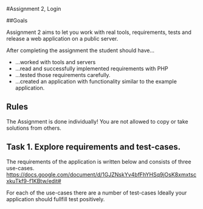 #Assignment 2, Login

##Goals

Assignment 2 aims to let you work with real tools, requirements, tests and release a web application on a public server.

After completing the assignment the student should have...
 * ...worked with tools and servers
 * ...read and successfully implemented requirements with PHP
 * ...tested those requirements carefully.
 * ...created an application with functionality similar to the example application.
 
## Rules
The Assignment is done individually! You are not allowed to copy or take solutions from others.
 
## Task 1. Explore requirements and test-cases.

The requirements of the application is written below and consists of three use-cases.
https://docs.google.com/document/d/1GJZNskYv4bfFhYHSq9jOsK8xmxtscxkuTkf9-f1KBtw/edit#

For each of the use-cases there are a number of test-cases
Ideally your application should fullfill test positively.


